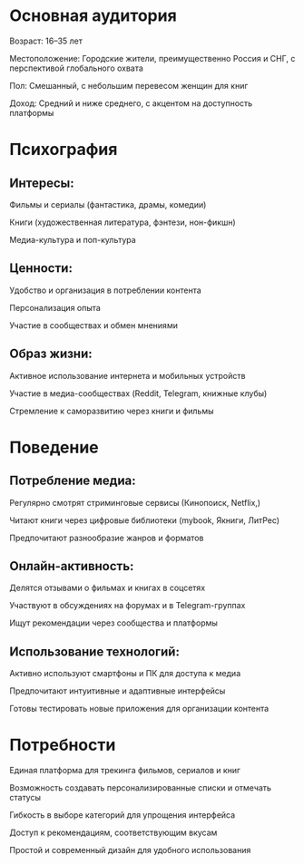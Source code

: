 # Основная аудитория

Возраст: 16–35 лет

Местоположение: Городские жители, преимущественно Россия и СНГ, с перспективой глобального охвата

Пол: Смешанный, с небольшим перевесом женщин для книг

Доход: Средний и ниже среднего, с акцентом на доступность платформы

# Психография

## Интересы:

Фильмы и сериалы (фантастика, драмы, комедии)

Книги (художественная литература, фэнтези, нон-фикшн)

Медиа-культура и поп-культура

## Ценности:

Удобство и организация в потреблении контента

Персонализация опыта

Участие в сообществах и обмен мнениями

## Образ жизни:

Активное использование интернета и мобильных устройств

Участие в медиа-сообществах (Reddit, Telegram, книжные клубы)

Стремление к саморазвитию через книги и фильмы

# Поведение

## Потребление медиа:

Регулярно смотрят стриминговые сервисы (Кинопоиск, Netflix,)

Читают книги через цифровые библиотеки (mybook, Якниги, ЛитРес)

Предпочитают разнообразие жанров и форматов

## Онлайн-активность:

Делятся отзывами о фильмах и книгах в соцсетях

Участвуют в обсуждениях на форумах и в Telegram-группах

Ищут рекомендации через сообщества и платформы

## Использование технологий:

Активно используют смартфоны и ПК для доступа к медиа

Предпочитают интуитивные и адаптивные интерфейсы

Готовы тестировать новые приложения для организации контента

# Потребности

Единая платформа для трекинга фильмов, сериалов и книг

Возможность создавать персонализированные списки и отмечать статусы

Гибкость в выборе категорий для упрощения интерфейса

Доступ к рекомендациям, соответствующим вкусам

Простой и современный дизайн для удобного использования

